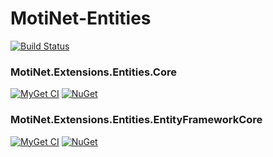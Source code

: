 # MotiNet-Entities

[![Build Status](https://ci.appveyor.com/api/projects/status/github/motix/MotiNet-Entities?branch=master&svg=true)](https://ci.appveyor.com/project/mnguyen284/motinet-entities)

### MotiNet.Extensions.Entities.Core

[![MyGet CI](https://img.shields.io/myget/motix-ci/v/MotiNet.Extensions.Entities.Core.svg)](https://www.myget.org/feed/motix-ci/package/nuget/MotiNet.Extensions.Entities.Core) [![NuGet](https://img.shields.io/nuget/v/MotiNet.Extensions.Entities.Core.svg)](https://www.nuget.org/packages/MotiNet.Extensions.Entities.Core)

### MotiNet.Extensions.Entities.EntityFrameworkCore

[![MyGet CI](https://img.shields.io/myget/motix-ci/v/MotiNet.Extensions.Entities.EntityFrameworkCore.svg)](https://www.myget.org/feed/motix-ci/package/nuget/MotiNet.Extensions.Entities.EntityFrameworkCore) [![NuGet](https://img.shields.io/nuget/v/MotiNet.Extensions.Entities.EntityFrameworkCore.svg)](https://www.nuget.org/packages/MotiNet.Extensions.Entities.EntityFrameworkCore)
